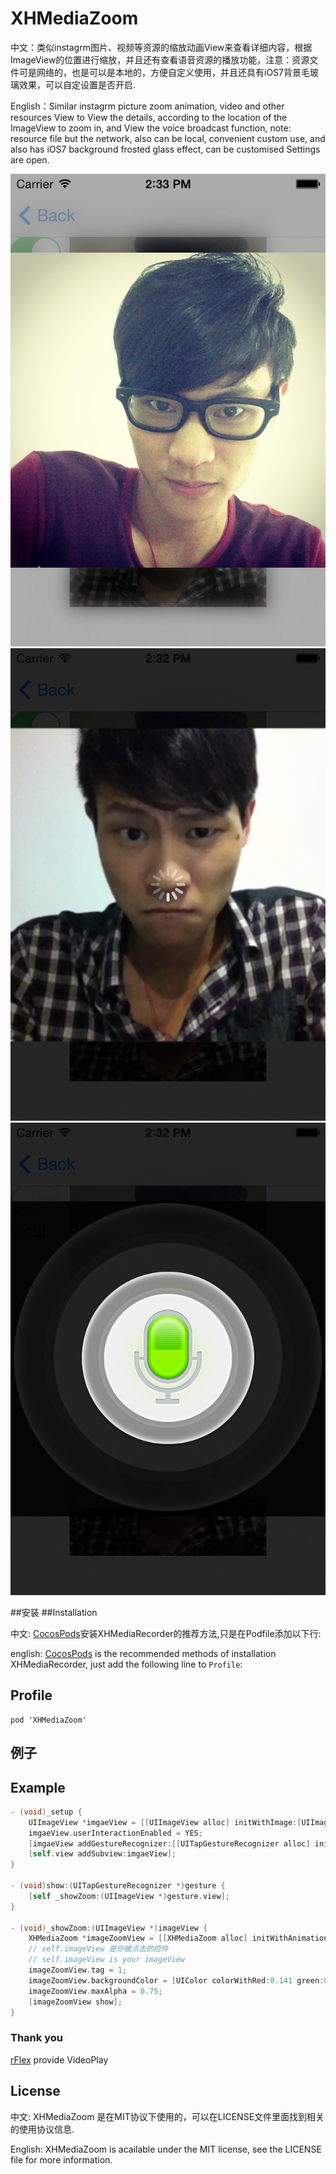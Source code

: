 XHMediaZoom
===========
中文：类似instagrm图片、视频等资源的缩放动画View来查看详细内容，根据ImageView的位置进行缩放，并且还有查看语音资源的播放功能，注意：资源文件可是网络的，也是可以是本地的，方便自定义使用，并且还具有iOS7背景毛玻璃效果，可以自定设置是否开启.

English：Similar instagrm picture zoom animation, video and other resources View to View the details, according to the location of the ImageView to zoom in, and View the voice broadcast function, note: resource file but the network, also can be local, convenient custom use, and also has iOS7 background frosted glass effect, can be customised Settings are open.

![image](https://github.com/JackTeam/XHMediaZoom/raw/master/Screenshots/PhotoBlurExample.png)
![image](https://github.com/JackTeam/XHMediaZoom/raw/master/Screenshots/VideoExample.png)
![image](https://github.com/JackTeam/XHMediaZoom/raw/master/Screenshots/AudioExample.png)


##安装
##Installation

中文:      [CocosPods](http://cocosPods.org)安装XHMediaRecorder的推荐方法,只是在Podfile添加以下行:

english:   [CocosPods](http://cocosPods.org) is the recommended methods of installation XHMediaRecorder, just add the following line to `Profile`:

## Profile

```
pod 'XHMediaZoom'
```

## 例子
## Example

```objective-c
- (void)_setup {
    UIImageView *imgaeView = [[UIImageView alloc] initWithImage:[UIImage imageNamed:@"your image"]];
    imgaeView.userInteractionEnabled = YES;
    [imgaeView addGestureRecognizer:[[UITapGestureRecognizer alloc] initWithTarget:self action:@selector(show:)]];
    [self.view addSubview:imgaeView];
}

- (void)show:(UITapGestureRecognizer *)gesture {
    [self _showZoom:(UIImageView *)gesture.view];
}

- (void)_showZoom:(UIImageView *)imageView {
    XHMediaZoom *imageZoomView = [[XHMediaZoom alloc] initWithAnimationTime:0.5 imageView:imageView blurEffect:NO];
    // self.imageView 是你被点击的控件
    // self.imageView is your imageView
    imageZoomView.tag = 1;
    imageZoomView.backgroundColor = [UIColor colorWithRed:0.141 green:0.310 blue:1.000 alpha:1.000];
    imageZoomView.maxAlpha = 0.75;
    [imageZoomView show];
}
```

### Thank you

[rFlex](https://github.com/rFlex) provide VideoPlay 

## License

中文:      XHMediaZoom 是在MIT协议下使用的，可以在LICENSE文件里面找到相关的使用协议信息.

English:   XHMediaZoom is acailable under the MIT license, see the LICENSE file for more information.
